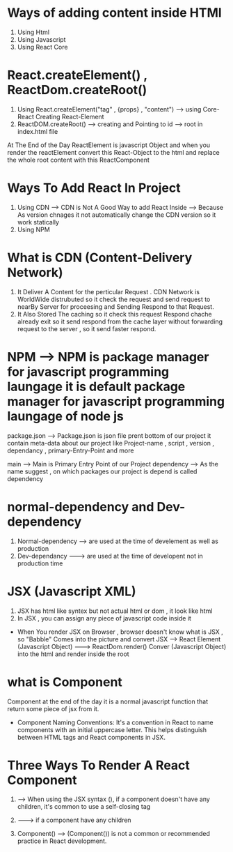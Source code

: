 # Ways of adding content inside HTMl 
1) Using Html
2) Using Javascript
3) Using React Core

# React.createElement() , ReactDom.createRoot()
1) Using React.createElement("tag" , {props} , "content") --> using Core-React Creating React-Element
2) ReactDOM.createRoot() --> creating and Pointing to id --> root in index.html file 

At The End of the Day ReactElement is javascript Object and when you render the reactElement convert this React-Object to the html and replace the whole root content with this ReactComponent

# Ways To Add React In Project
1) Using CDN --> CDN is Not A Good Way to add React Inside --> Because As version chnages it not automatically change the CDN version so it work statically
2) Using NPM

# What is CDN (Content-Delivery Network)
1) It Deliver A Content for the perticular Request . CDN Network is WorldWide distrubuted so it check the request and send request to nearBy Server for proceesing and Sending Respond to that Request.
2) It Also Stored The caching so it check this request Respond chache already exit so it send respond from the cache layer without forwarding request to the server , so it send faster respond.

# NPM --> NPM is package manager for javascript programming laungage it is default package manager for javascript programming laungage of node js

package.json --> Package.json is json file prent bottom of our project it contain meta-data about our project like Project-name , script , version , dependancy , primary-Entry-Point and more

main --> Main is Primary Entry Point of our Project
dependency --> As the name suggest , on which packages our project is depend is called dependency

# normal-dependency and Dev-dependency
1) Normal-dependency --> are used at the time of develement as well as production 
2) Dev-dependancy ---> are used at the time of developent not in production time

# JSX (Javascript XML)
1) JSX has html like syntex but not actual html or dom , it look like html 
2) In JSX , you can assign any piece of javascript code inside it

* When You render JSX on Browser , browser doesn't know what is JSX , so "Babble" Comes into the picture and convert
JSX --> React Element (Javascript Object) ---> ReactDom.render() Conver (Javascript Object) into the html and render inside the root

# what is Component
Component at the end of the day it is a normal javascript function that return some piece of jsx from it.

* Component Naming Conventions: It's a convention in React to name components with an initial uppercase letter. This helps distinguish between HTML tags and React components in JSX.

# Three Ways To Render A React Component

1) <Component> -->  When using the JSX syntax (<Component />), if a component doesn't have any children, it's common to use a self-closing tag

2) <Component></Component> --->  if a component have any children

3) Component() -->  (Component()) is not a common or recommended practice in React development.